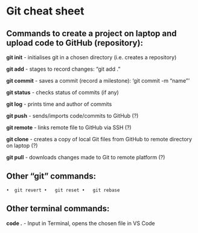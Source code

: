 # Git cheat sheet

## Commands to create a project on laptop and upload code to GitHub (repository):
**git init** - initialises git in a chosen directory (i.e. creates a repository)

**git add** - stages to record changes: “git add .”

**git commit** - saves a commit (record a milestone): ‘git commit -m “name”’

**git status** - checks status of commits (if any)

**git log** - prints time and author of commits

**git push** - sends/imports code/commits to GitHub (?)

**git remote** - links remote file to GitHub via SSH (?)

**git clone** - creates a copy of local Git files from GitHub to remote directory on laptop (?)
	
**git pull** - downloads changes made to Git to remote platform (?)

## Other “git” commands:
``
	•  git revert
	•	git reset
	•	git rebase
``

## Other terminal commands:
**code .** - Input in Terminal, opens the chosen file in VS Code